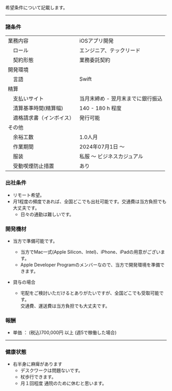 希望条件について記載します。

---

### 諸条件

| | |
|---------|-------------|
| 業務内容 | iOSアプリ開発 |  
| 　ロール   | エンジニア、テックリード |
| 　契約形態 | 業務委託契約 |   
| 開発環境 |  |
| 　言語    | Swift       |
| 精算 |  |
| 　支払いサイト | 当月末締め - 翌月末までに銀行振込 |
| 　清算基準時間(精算幅) | 140 - 180 h 程度 |
| 　適格請求書（インボイス） | 発行可能 |
| その他 |  |
| 　余裕工数 | 1.0人月  |
| 　作業期間 | 2024年07月1日 〜  |
| 　服装　　| 私服 〜 ビジネスカジュアル |
| 　受動喫煙防止措置 | あり |

### 出社条件
  - リモート希望。
  - 月1程度の頻度であれば、全国どこでも出社可能です。交通費は当方負担でも大丈夫です。
    - 日々の通勤は難しいです。

### 開発機材
- 当方で準備可能です。
  - 当方でMac一式(Apple Silicon、Intel)、iPhone、iPadの用意がございます。
  - Apple Developer Programのメンバーなので、当方で開発環境を準備できます。

- 貸与の場合
  - 宅配をご検討いただけるとありがたいですが、全国どこでも受取可能です。<br>
    交通費、運送費は当方負担でも大丈夫です。

### 報酬
- 単価 ： (税込)700,000円 以上 (週5で稼働した場合)

---

### 健康状態

- 右半身に麻痺があります
  - デスクワークは問題ないです。
  - 杖歩行できます。
  - 月１回程度 通院のために休むと思います。

